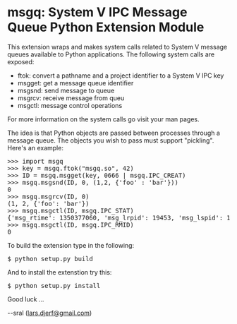 msgq: System V IPC Message Queue Python Extension Module
========================================================

This extension wraps and makes system calls related to System V message queues
available to Python applications. The following system calls are exposed:

- ftok: convert a pathname and a project identifier to a System V IPC key
- msgget: get a message queue identifier
- msgsnd: send message to queue
- msgrcv: receive message from queu
- msgctl: message control operations

For more information on the system calls go visit your man pages.

The idea is that Python objects are passed between processes through a message
queue. The objects you wish to pass must support "pickling". Here's an example:
<pre>
>>> import msgq
>>> key = msgq.ftok("msgq.so", 42)
>>> ID = msgq.msgget(key, 0666 | msgq.IPC_CREAT)
>>> msgq.msgsnd(ID, 0, (1,2, {'foo' : 'bar'}))
0
>>> msgq.msgrcv(ID, 0)
(1, 2, {'foo': 'bar'})
>>> msgq.msgctl(ID, msgq.IPC_STAT)
{'msg_rtime': 1350377060, 'msg_lrpid': 19453, 'msg_lspid': 19453, 'msg_ctime': 1350377056, 'msg_qbytes': 16384, 'msg_perm': {'uid': 1000, 'cgid': 100, 'gid': 100, 'mode': 438, 'cuid': 1000, '__key': 704726339, '__seq': 56}, 'msg_qnum': 0, 'msg_stime': 1350377056}
>>> msgq.msgctl(ID, msgq.IPC_RMID)
0
</pre>

To build the extension type in the following:
<pre>
$ python setup.py build
</pre>
And to install the extenstion try this:
<pre>
$ python setup.py install
</pre>

Good luck ...

--sral (lars.djerf@gmail.com)
